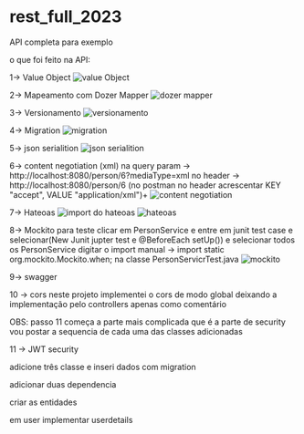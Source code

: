 # rest_full_2023
API completa para exemplo

o que foi feito na API:

1-> Value Object
![value Object](https://user-images.githubusercontent.com/95228196/212233346-aa0f68ce-0ae0-4133-a13c-6b2a9f2407f0.png)

2-> Mapeamento com Dozer Mapper
![dozer mapper](https://user-images.githubusercontent.com/95228196/212233367-a817abfc-c346-400e-9daa-5eafbdab6c85.png)

3-> Versionamento
![versionamento](https://user-images.githubusercontent.com/95228196/212233382-d273d713-b1cc-4e56-9d49-c1513401f68c.png)

4-> Migration
![migration](https://user-images.githubusercontent.com/95228196/212233395-dda79771-3174-4ded-94be-b885f5aac0ee.png)

5-> json serialition
![json serialition](https://user-images.githubusercontent.com/95228196/212233406-e72bbdcc-b3eb-4939-b22f-8d0e802804bc.png)

6-> content negotiation (xml)
na query param ->  http://localhost:8080/person/6?mediaType=xml
no header -> http://localhost:8080/person/6 (no postman no header acrescentar KEY "accept", VALUE "application/xml")+
![content negotiation](https://user-images.githubusercontent.com/95228196/212233447-d6374c83-7788-4bb9-8079-4a4201c620cd.png)

7-> Hateoas
![import do hateoas](https://user-images.githubusercontent.com/95228196/212233464-63c2495f-d494-42b3-8fdb-653b1f477a83.png)
![hateoas](https://user-images.githubusercontent.com/95228196/212233473-ee869b70-7a9e-4d30-97f9-ee5449511dab.png)

8-> Mockito para teste
clicar em PersonService e entre em junit test case e selecionar(New Junit jupter test e @BeforeEach setUp()) e selecionar todos os PersonService
digitar o import manual -> import static org.mockito.Mockito.when; na classe  PersonServicrTest.java
![mockito](https://user-images.githubusercontent.com/95228196/212233719-b8964645-e76b-45ca-938f-b8e3fc4a38cf.png)

9-> swagger

10 -> cors neste projeto implementei o cors de modo global deixando a implementação pelo controllers apenas como comentário


OBS: passo 11 começa a parte mais complicada que é a parte de security vou postar a sequencia de cada uma das classes adicionadas

11 -> JWT security

adicione três classe e inseri dados  com migration

adicionar duas dependencia 

criar as entidades

em user implementar userdetails

